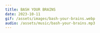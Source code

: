 ```yaml
---
title: BASH YOUR BRAINS
date: 2023-10-11
gif: /assets/images/bash-your-brains.webp
audio: /assets/music/bash-your-brains.mp3
---
```

